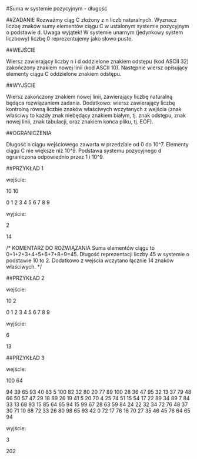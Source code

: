 #Suma w systemie pozycyjnym - długość

##ZADANIE
Rozważmy ciąg C złożony z n liczb naturalnych. Wyznacz liczbę znaków sumy elementów ciągu C w ustalonym systemie pozycyjnym o podstawie d.
Uwaga wyjątek! W systemie unarnym (jedynkowy system liczbowy) liczbę 0 reprezentujemy jako słowo puste.

##WEJŚCIE

Wiersz zawierający liczby n i d oddzielone znakiem odstępu (kod ASCII 32) zakończony znakiem nowej linii (kod ASCII 10). Następnie wiersz opisujący elementy ciągu C oddzielone znakiem odstępu.

##WYJŚCIE

Wiersz zakończony znakiem nowej linii, zawierający liczbę naturalną będąca rozwiązaniem zadania.
Dodatkowo: wiersz zawierający liczbę kontrolną równą liczbie znaków właściwych wczytanych z wejścia (znak właściwy to każdy znak niebędący znakiem białym, tj. znak odstępu, znak nowej linii, znak tabulacji, oraz znakiem końca pliku, tj. EOF).

 

##OGRANICZENIA

Długość n ciągu wejściowego zawarta w przedziale od 0 do 10^7. Elementy ciągu C nie większe niż 10^9. Podstawa systemu pozycyjnego d ograniczona odpowiednio przez 1 i 10^9.
 

##PRZYKŁAD 1

wejście:

10 10

0 1 2 3 4 5 6 7 8 9

wyjście:

2

14


/* KOMENTARZ DO ROZWIĄZANIA
Suma elementów ciągu to 0+1+2+3+4+5+6+7+8+9=45. Długość reprezentacji liczby 45 w systemie o podstawie 10 to 2.
Dodatkowo z wejścia wczytano łącznie 14 znaków właściwych. */

##PRZYKŁAD 2

wejście:

10 2

0 1 2 3 4 5 6 7 8 9

wyjście:

6

13
 
##PRZYKŁAD 3

wejście:

100 64

94 39 65 93 40 83 5 100 82 32 80 20 77 89 100 28 36 47 95 32 13 37 79 48 66 50 57 47 29 18 89 26 19 41 5 20 70 4 25 74 51 15 54 17 22 89 34 89 7 84 33 13 68 93 15 85 64 65 94 15 99 67 28 63 59 84 24 22 32 34 72 76 48 37 30 71 10 68 72 33 26 80 98 65 93 42 0 72 17 76 16 70 27 35 46 45 76 64 65 94

wyjście:

3

202
